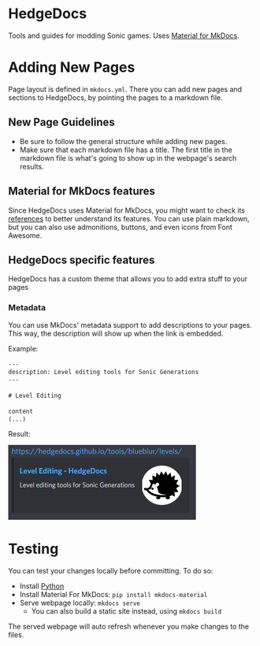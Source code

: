 # HedgeDocs

Tools and guides for modding Sonic games. Uses [Material for MkDocs](https://squidfunk.github.io/mkdocs-material/).

# Adding New Pages
Page layout is defined in `mkdocs.yml`. There you can add new pages and sections to HedgeDocs, by pointing the pages to a markdown file. 

## New Page Guidelines
- Be sure to follow the general structure while adding new pages.
- Make sure that each markdown file has a title. The first title in the markdown file is what's going to show up in the webpage's search results.

## Material for MkDocs features
Since HedgeDocs uses Material for MkDocs, you might want to check its [references](https://squidfunk.github.io/mkdocs-material/reference/) to better understand its features. You can use plain markdown, but you can also use admonitions, buttons, and even icons from Font Awesome.

## HedgeDocs specific features
HedgeDocs has a custom theme that allows you to add extra stuff to your pages

### Metadata
You can use MkDocs' metadata support to add descriptions to your pages. This way, the description will show up when the link is embedded. 

Example:
```
---
description: Level editing tools for Sonic Generations
---

# Level Editing

content
(...)
```

Result:

![](assets/embed.png)


# Testing
You can test your changes locally before committing. To do so:

- Install [Python](https://www.python.org/downloads/)
- Install Material For MkDocs: `pip install mkdocs-material`
- Serve webpage locally: `mkdocs serve`
  - You can also build a static site instead, using `mkdocs build`
 
The served webpage will auto refresh whenever you make changes to the files.
